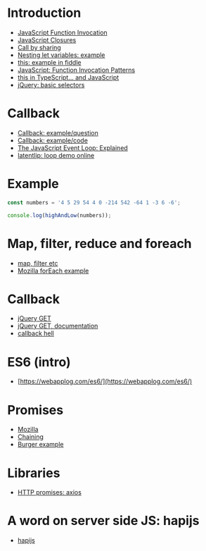 # Introduction
* [JavaScript Function Invocation](https://www.w3schools.com/js/js_function_invocation.asp)
* [JavaScript Closures](https://www.w3schools.com/js/js_function_closures.asp)
* [Call by sharing](http://stackoverflow.com/questions/518000/is-javascript-a-pass-by-reference-or-pass-by-value-language)
* [Nesting let variables: example](https://jsfiddle.net/carlok/8y5j56x4/)
* [this: example in fiddle](http://jsbin.com/numowerece/edit?html,js,output)
* [JavaScript: Function Invocation Patterns](http://doctrina.org/Javascript-Function-Invocation-Patterns.html)
* [this in TypeScript... and JavaScript](https://github.com/Microsoft/TypeScript/wiki/%27this%27-in-TypeScript)
* [jQuery: basic selectors](https://www.w3schools.com/jquery/jquery_selectors.asp)

# Callback
* [Callback: example/question](http://stackoverflow.com/questions/6466031/how-to-pass-callback-as-a-parameter-into-another-function)
* [Callback: example/code](http://jsbin.com/abozaq/4/edit?js,output)
* [The JavaScript Event Loop: Explained](http://blog.carbonfive.com/2013/10/27/the-javascript-event-loop-explained/)
* [latentlip: loop demo online](http://latentflip.com/loupe/?code=JC5vbignYnV0dG9uJywgJ2NsaWNrJywgZnVuY3Rpb24gb25DbGljaygpIHsKICAgIHNldFRpbWVvdXQoZnVuY3Rpb24gdGltZXIoKSB7CiAgICAgICAgY29uc29sZS5sb2coJ1lvdSBjbGlja2VkIHRoZSBidXR0b24hJyk7ICAgIAogICAgfSwgMjAwMCk7Cn0pOwoKY29uc29sZS5sb2coIkhpISIpOwoKc2V0VGltZW91dChmdW5jdGlvbiB0aW1lb3V0KCkgewogICAgY29uc29sZS5sb2coIkNsaWNrIHRoZSBidXR0b24hIik7Cn0sIDUwMDApOwoKY29uc29sZS5sb2coIldlbGNvbWUgdG8gbG91cGUuIik7!!!PGJ1dHRvbj5DbGljayBtZSE8L2J1dHRvbj4%3D)

# Example

```javascript
const numbers = '4 5 29 54 4 0 -214 542 -64 1 -3 6 -6';

console.log(highAndLow(numbers));
```

# Map, filter, reduce and foreach
* [map, filter etc](http://cryto.net/~joepie91/blog/2015/05/04/functional-programming-in-javascript-map-filter-reduce/)
* [Mozilla forEach example](https://developer.mozilla.org/it/docs/Web/JavaScript/Reference/Global_Objects/Array/forEach)

# Callback
* [jQuery GET](https://www.w3schools.com/jquery/jquery_ajax_get_post.asp)
* [jQuery GET, documentation](https://api.jquery.com/jquery.get/)
* [callback hell](http://callbackhell.com/)

# ES6 (intro)
* [https://webapplog.com/es6/](https://webapplog.com/es6/)

# Promises
* [Mozilla](https://developer.mozilla.org/en-US/docs/Web/JavaScript/Reference/Global_Objects/Promise)
* [Chaining](https://html5hive.org/how-to-chain-javascript-promises/)
* [Burger example](http://kosamari.com/notes/the-promise-of-a-burger-party)

# Libraries
* [HTTP promises: axios](https://github.com/mzabriskie/axios)

# A word on server side JS: hapijs
* [hapijs](hapijs.com)